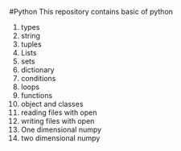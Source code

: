 #Python
This repository contains basic of python
1. types
2. string
3. tuples
4. Lists
5. sets
6. dictionary
7. conditions
8. loops
9. functions
10. object and classes
11. reading files with open
12. writing files with open
13. One dimensional numpy 
14. two dimensional numpy
